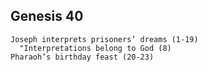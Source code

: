 ## Genesis 40

```
Joseph interprets prisoners’ dreams (1-19)
  "Interpretations belong to God (8)
Pharaoh’s birthday feast (20-23)
```
